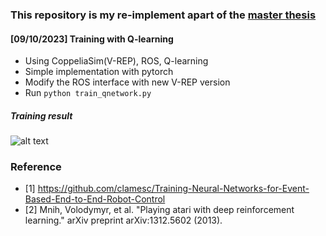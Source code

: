 ### This repository is my re-implement apart of the [master thesis](https://github.com/clamesc/Training-Neural-Networks-for-Event-Based-End-to-End-Robot-Control)
#### [09/10/2023] Training with Q-learning
* Using CoppeliaSim(V-REP), ROS, Q-learning
* Simple implementation with pytorch
* Modify the ROS interface with new V-REP version
* Run `python train_qnetwork.py`
##### Training result
![alt text](/home/samvdh/2023_RL/code/land-following-with-reinforement-learning/figures/recording_2023_10_19-06_46-39.gif)  


### Reference
* [1] https://github.com/clamesc/Training-Neural-Networks-for-Event-Based-End-to-End-Robot-Control
* [2] Mnih, Volodymyr, et al. "Playing atari with deep reinforcement learning." arXiv preprint arXiv:1312.5602 (2013).
